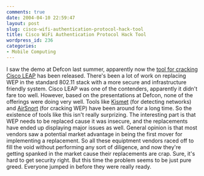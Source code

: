 ```yaml
---
comments: true
date: 2004-04-10 22:59:47
layout: post
slug: cisco-wifi-authentication-protocol-hack-tool
title: Cisco WiFi Authentication Protocol Hack Tool
wordpress_id: 236
categories:
- Mobile Computing
---
```


I saw the demo at Defcon last summer, apparently now the [tool for cracking Cisco LEAP](http://wifinetnews.com/archives/003202.html) has been released. There's been a lot of work on replacing WEP in the standard 802.11 stack with a more secure and infrastructure friendly system. Cisco LEAP was one of the contenders, apparently it didn't fare too well. However, based on the presentations at Defcon, none of the offerings were doing very well. Tools like [Kismet](http://www.kismetwireless.net/) (for detecting networks) and [AirSnort](http://airsnort.shmoo.com/) (for cracking WEP) have been around for a long time. So the existence of tools like this isn't really surprizing. The interesting part is that WEP needs to be replaced cause it was insecure, and the replacements have ended up displaying major issues as well. General opinion is that most vendors saw a potential market advantage in being the first mover for implementing a replacement. So all these equiptment vendors raced off to fill the void without performing any sort of diligence, and now they're getting spanked in the market cause their replacements are crap. Sure, it's hard to get security right. But this time the problem seems to be just pure greed. Everyone jumped in before they were really ready.
